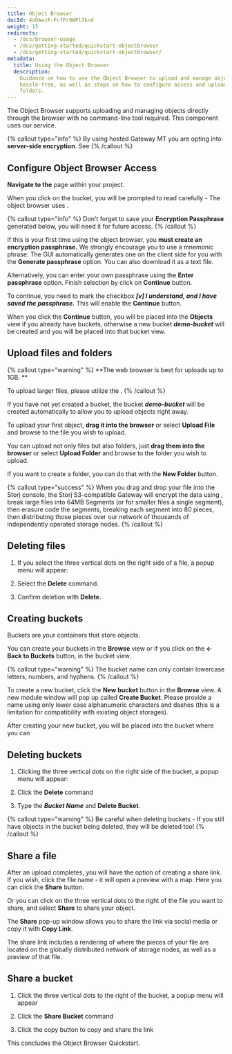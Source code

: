 ```yaml
---
title: Object Browser
docId: 4oDAezF-FcfPr0WPl7knd
weight: 15
redirects:
  - /dcs/browser-usage
  - /dcs/getting-started/quickstart-objectbrowser
  - /dcs/getting-started/quickstart-objectbrowser/
metadata:
  title: Using the Object Browser
  description:
    Guidance on how to use the Object Browser to upload and manage objects
    hassle-free, as well as steps on how to configure access and upload files and
    folders.
---
```


The Object Browser supports uploading and managing objects directly through the browser with no command-line tool required. This component uses our [](docId:yYCzPT8HHcbEZZMvfoCFa) service.

{% callout type="info"  %}
By using hosted Gateway MT you are opting into **server-side encryption**. See [](docId:hf2uumViqYvS1oq8TYbeW)
{% /callout %}

## Configure Object Browser Access

**Navigate to the** [](docId:pxdnqsVDjCLZgeEXt2S6x) page within your project.

When you click on the bucket, you will be prompted to read carefully - The object browser uses [](docId:hf2uumViqYvS1oq8TYbeW).

{% callout type="info"  %}
Don't forget to save your **Encryption Passphrase** generated below, you will need it for future access.
{% /callout %}

If this is your first time using the object browser, you **must create an encryption passphrase.** We strongly encourage you to use a mnemonic phrase. The GUI automatically generates one on the client side for you with the **Generate passphrase** option. You can also download it as a text file.

Alternatively, you can enter your own passphrase using the **Enter passphrase** option. Finish selection by click on **Continue** button.

To continue, you need to mark the checkbox **_\[v] I understand, and I have saved the passphrase._** This will enable the **Continue** button.

When you click the **Continue** button, you will be placed into the **Objects** view if you already have buckets, otherwise a new bucket **_demo-bucket_** will be created and you will be placed into that bucket view.

## Upload files and folders

{% callout type="warning"  %}
**The web browser is best for uploads up to 1GB. **

To upload larger files, please utilize the [](docId:TbMdOGCAXNWyPpQmH6EOq).
{% /callout %}

If you have not yet created a bucket, the bucket **_demo-bucket_** will be created automatically to allow you to upload objects right away.

To upload your first object, **drag it into the browser** or select **Upload File** and browse to the file you wish to upload.

You can upload not only files but also folders, just **drag them into the browser** or select **Upload Folder** and browse to the folder you wish to upload.

If you want to create a folder, you can do that with the **New Folder** button.

{% callout type="success"  %}
When you drag and drop your file into the Storj console, the Storj S3-compatible Gateway will encrypt the data using [](docId:hf2uumViqYvS1oq8TYbeW), break large files into 64MB Segments (or for smaller files a single segment), then erasure code the segments, breaking each segment into 80 pieces, then distributing those pieces over our network of thousands of independently operated storage nodes.
{% /callout %}

## Deleting files

1. If you select the three vertical dots on the right side of a file, a popup menu will appear:

2. Select the **Delete** command.

3. Confirm deletion with **Delete**.

## Creating buckets

Buckets are your containers that store objects.

You can create your buckets in the **Browse** view or if you click on the **<-Back to Buckets** button, in the bucket view.

{% callout type="warning"  %}
The bucket name can only contain lowercase letters, numbers, and hyphens.
{% /callout %}

To create a new bucket, click the **New bucket** button in the **Browse** view. A new module window will pop up called **Create Bucket**. Please provide a name using only lower case alphanumeric characters and dashes (this is a limitation for compatibility with existing object storages).

After creating your new bucket, you will be placed into the bucket where you can [](docId:gh5RtIDbMkAoomljO7f8d)

## Deleting buckets

1. Clicking the three vertical dots on the right side of the bucket, a popup menu will appear:

2. Click the **Delete** command

3. Type the **_Bucket Name_** and **Delete Bucket**.

{% callout type="warning"  %}
Be careful when deleting buckets - If you still have objects in the bucket being deleted, they will be deleted too!
{% /callout %}

## Share a file

After an upload completes, you will have the option of creating a share link. If you wish, click the file name - it will open a preview with a map. Here you can click the **Share** button.

Or you can click on the three vertical dots to the right of the file you want to share, and select **Share** to share your object.

The **Share** pop-up window allows you to share the link via social media or copy it with **Copy Link**.

The share link includes a rendering of where the pieces of your file are located on the globally distributed network of storage nodes, as well as a preview of that file.

## Share a bucket

1. Click the three vertical dots to the right of the bucket, a popup menu will appear

2. Click the **Share Bucket** command

3. Click the copy button to copy and share the link

This concludes the Object Browser Quickstart.

